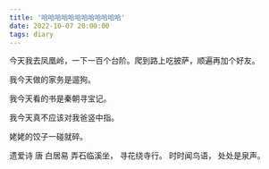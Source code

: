 ```yaml
---
title: '哈哈哈哈哈哈哈哈哈哈哈哈'
date: 2022-10-07 20:00:00
tags: diary
---
```

今天我去凤凰岭，一下一百个台阶。爬到路上吃披萨，顺遍再加个好友。

我今天做的家务是遛狗。

我今天看的书是秦朝寻宝记。

我今天真不应该对我爸竖中指。

姥姥的饺子一碰就碎。

遗爱诗 唐 白居易
弄石临溪坐，
寻花绕寺行。
时时闻鸟语，
处处是泉声。
